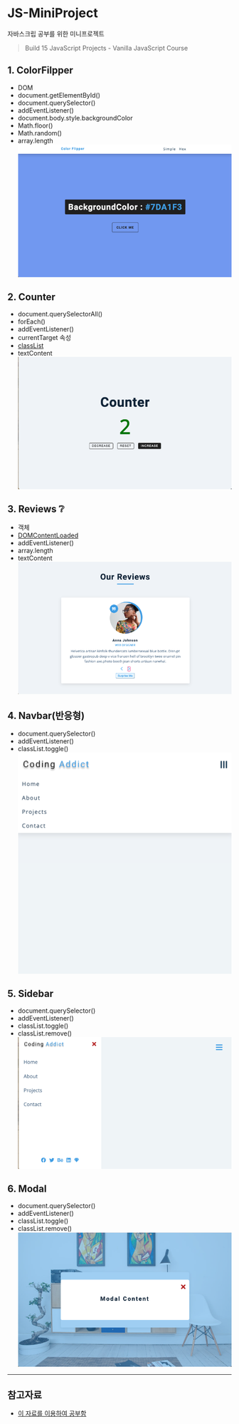 # JS-MiniProject
자바스크립 공부를 위한 미니프로젝트
> Build 15 JavaScript Projects - Vanilla JavaScript Course

## 1. ColorFilpper

- DOM
- document.getElementById()
- document.querySelector()
- addEventListener()
- document.body.style.backgroundColor
- Math.floor()
- Math.random()
- array.length
![img_01.png](./img/img01.png)

## 2. Counter
- document.querySelectorAll()
- forEach()
- addEventListener()
- currentTarget 속성
- [classList](https://seokzin.tistory.com/entry/Javascript-classList-%EB%A9%94%EC%84%9C%EB%93%9C-%EC%A2%85%EB%A5%98-remove-add-item-toggle-contains-replace)
- textContent
![img_02.png](./img/img02.png)

## 3. Reviews ❔
- 객체
- [DOMContentLoaded](https://sirius7.tistory.com/33)
- addEventListener()
- array.length
- textContent
![img_03.png](./img/img03.png)

## 4. Navbar(반응형)
- document.querySelector()
- addEventListener()
- classList.toggle()
![img_04.png](./img/img04.png)

## 5. Sidebar
- document.querySelector()
- addEventListener()
- classList.toggle()
- classList.remove()
![img_05.png](./img/img05.png)

## 6. Modal
- document.querySelector()
- addEventListener()
- classList.toggle()
- classList.remove()
![img_06.png](./img/img06.png)


---
## 참고자료
- [이 자료를 이용하여 공부함](https://freecodecamp.org/korean/news/javascript-projects-for-beginners/#counter)
